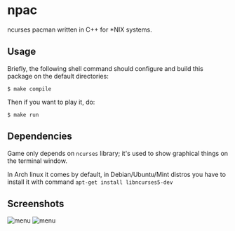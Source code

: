 # npac

ncurses pacman written in C++ for *NIX systems.

## Usage

Briefly, the following shell command should configure and
build this package on the default directories:

    $ make compile

Then if you want to play it, do:

    $ make run

## Dependencies

Game only depends on `ncurses` library; it's used to show graphical things on the terminal window.

In Arch linux it comes by default, in Debian/Ubuntu/Mint distros you have to install it with command
`apt-get install libncurses5-dev` 


## Screenshots

![menu](http://weedtime.cz/Výběr_023.png)
![menu](http://weedtime.cz/Výběr_024.png)

